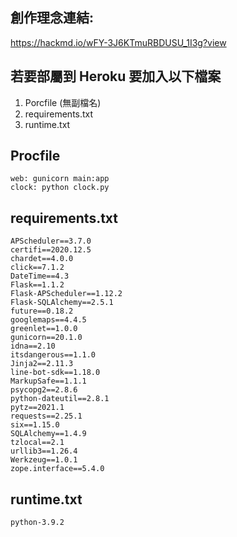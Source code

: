 ## 創作理念連結:
https://hackmd.io/wFY-3J6KTmuRBDUSU_1I3g?view

## 若要部屬到 Heroku 要加入以下檔案
1. Porcfile (無副檔名)
2. requirements.txt
3. runtime.txt

## Procfile
```
web: gunicorn main:app
clock: python clock.py
```

## requirements.txt
```
APScheduler==3.7.0
certifi==2020.12.5
chardet==4.0.0
click==7.1.2
DateTime==4.3
Flask==1.1.2
Flask-APScheduler==1.12.2
Flask-SQLAlchemy==2.5.1
future==0.18.2
googlemaps==4.4.5
greenlet==1.0.0
gunicorn==20.1.0
idna==2.10
itsdangerous==1.1.0
Jinja2==2.11.3
line-bot-sdk==1.18.0
MarkupSafe==1.1.1
psycopg2==2.8.6
python-dateutil==2.8.1
pytz==2021.1
requests==2.25.1
six==1.15.0
SQLAlchemy==1.4.9
tzlocal==2.1
urllib3==1.26.4
Werkzeug==1.0.1
zope.interface==5.4.0
```

## runtime.txt
```
python-3.9.2
```
